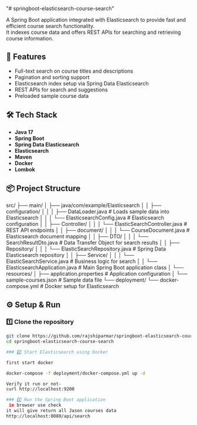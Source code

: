 "# springboot-elasticsearch-course-search" 

A Spring Boot application integrated with Elasticsearch to provide fast and efficient course search functionality.  
It indexes course data and offers REST APIs for searching and retrieving course information.


## 🚀 Features
- Full-text search on course titles and descriptions
- Pagination and sorting support
- Elasticsearch index setup via Spring Data Elasticsearch
- REST APIs for search and suggestions
- Preloaded sample course data


## 🛠 Tech Stack
- **Java 17** 
- **Spring Boot**
- **Spring Data Elasticsearch**
- **Elasticsearch** 
- **Maven**
- **Docker**
- **Lombok**


## 📦 Project Structure
src/
├── main/
│   ├── java/com/example/Elasticsearch
│   │   ├── configuration/
│   │   │   ├── DataLoader.java                     # Loads sample data into Elasticsearch
│   │   │   └── ElasticsearchConfig.java            # Elasticsearch configuration
│   │   ├── Controller/
│   │   │   └── ElasticSearchController.java        # REST API endpoints
│   │   ├── document/
│   │   │   └── CourseDocument.java                 # Elasticsearch document mapping
│   │   ├── DTO/
│   │   │   └── SearchResultDto.java                # Data Transfer Object for search results
│   │   ├── Repository/
│   │   │   └── ElasticSearchRepository.java        # Spring Data Elasticsearch repository
│   │   ├── Service/
│   │   │   └── ElasticSearchService.java           # Business logic for search
│   │   └── ElasticsearchApplication.java           # Main Spring Boot application class
│   └── resources/
│       ├── application.properties                  # Application configuration
│       └── sample-courses.json                     # Sample data file
└── deployment/
    └── docker-compose.yml                          # Docker setup for Elasticsearch


## ⚙️ Setup & Run

### 1️⃣ Clone the repository
```bash
git clone https://github.com/rajshiparmar/springboot-elasticsearch-course-search.git
cd springboot-elasticsearch-course-search

### 2️⃣ Start Elasticsearch using Docker

first start docker

docker-compose -f deployment/docker-compose.yml up -d

Verify it run or not-
curl http://localhost:9200

### 3️⃣ Run the Spring Boot application
 in browser use check
it will give return all Jason courses data
http://localhost:8080/api/search

